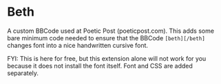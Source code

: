 # Beth

A custom BBCode used at Poetic Post (poeticpost.com). This adds some bare minimum code needed to ensure that the BBCode `[beth][/beth]` changes font into a nice handwritten cursive font.

FYI: This is here for free, but this extension alone will not work for you because it does not install the font itself. Font and CSS are added separately.
